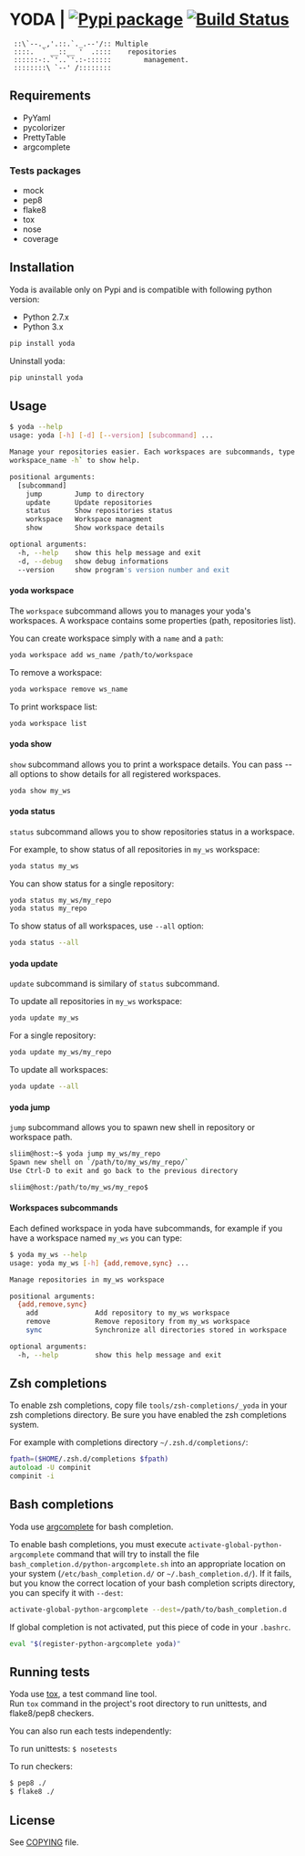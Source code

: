 # YODA | [![Pypi package](http://badge.fury.io/py/yoda.png)](http://badge.fury.io/py/yoda) [![Build Status](https://travis-ci.org/Numergy/yoda.png?branch=master)](https://travis-ci.org/Numergy/yoda)

```
 ::\`--._,'.::.`._.--'/:: Multiple
 ::::.  ` __::__ '  .::::    repositories
 ::::::-:.`'..`'.:-::::::        management.
 ::::::::\ `--' /:::::::: 
```
## Requirements

- PyYaml
- pycolorizer
- PrettyTable
- argcomplete

### Tests packages
- mock
- pep8
- flake8
- tox
- nose
- coverage

## Installation
Yoda is available only on Pypi and is compatible with following python version:
- Python 2.7.x
- Python 3.x

```bash
pip install yoda
```

Uninstall yoda:
```bash
pip uninstall yoda
```

## Usage
```bash
$ yoda --help
usage: yoda [-h] [-d] [--version] [subcommand] ...

Manage your repositories easier. Each workspaces are subcommands, type `yoda
workspace_name -h` to show help.

positional arguments:
  [subcommand]
    jump        Jump to directory
    update      Update repositories
    status      Show repositories status
    workspace   Workspace managment
    show        Show workspace details

optional arguments:
  -h, --help    show this help message and exit
  -d, --debug   show debug informations
  --version     show program's version number and exit
```

#### yoda workspace
The `workspace` subcommand allows you to manages your yoda's workspaces.
A workspace contains some properties (path, repositories list).

You can create workspace simply with a `name` and a `path`:
```bash
yoda workspace add ws_name /path/to/workspace
```

To remove a workspace:
```bash
yoda workspace remove ws_name
```

To print workspace list:
```bash
yoda workspace list
```

#### yoda show
`show` subcommand allows you to print a workspace details. You can pass --all options to show details for all registered workspaces.
```bash
yoda show my_ws
```

#### yoda status
`status` subcommand allows you to show repositories status in a workspace.

For example, to show status of all repositories in `my_ws` workspace:
```bash
yoda status my_ws
```

You can show status for a single repository:
```bash
yoda status my_ws/my_repo
yoda status my_repo
```

To show status of all workspaces, use `--all` option:
```bash
yoda status --all
```

#### yoda update
`update` subcommand is similary of `status` subcommand.

To update all repositories in `my_ws` workspace:
```bash
yoda update my_ws
```

For a single repository:
```bash
yoda update my_ws/my_repo
```

To update all workspaces:
```bash
yoda update --all
```

#### yoda jump
`jump` subcommand allows you to spawn new shell in repository or workspace path.

```bash
sliim@host:~$ yoda jump my_ws/my_repo
Spawn new shell on `/path/to/my_ws/my_repo/`
Use Ctrl-D to exit and go back to the previous directory

sliim@host:/path/to/my_ws/my_repo$
```

#### Workspaces subcommands
Each defined workspace in yoda have subcommands, for example if you have a workspace named `my_ws` you can type:
```bash
$ yoda my_ws --help
usage: yoda my_ws [-h] {add,remove,sync} ...

Manage repositories in my_ws workspace

positional arguments:
  {add,remove,sync}
    add              Add repository to my_ws workspace
    remove           Remove repository from my_ws workspace
    sync             Synchronize all directories stored in workspace

optional arguments:
  -h, --help         show this help message and exit
```

## Zsh completions
To enable zsh completions, copy file `tools/zsh-completions/_yoda` in your zsh completions directory.
Be sure you have enabled the zsh completions system.

For example with completions directory `~/.zsh.d/completions/`:
```zsh
fpath=($HOME/.zsh.d/completions $fpath)
autoload -U compinit
compinit -i
```

## Bash completions
Yoda use [argcomplete](https://github.com/kislyuk/argcomplete) for bash completion.

To enable bash completions, you must execute `activate-global-python-argcomplete` command that will try to install the file
`bash_completion.d/python-argcomplete.sh` into an appropriate location on your system
(`/etc/bash_completion.d/` or `~/.bash_completion.d/`). If it fails, but you know the correct location of your bash completion scripts directory, you can specify it with `--dest`:
```bash
activate-global-python-argcomplete --dest=/path/to/bash_completion.d
```

If global completion is not activated, put this piece of code in your `.bashrc`.

```bash
eval "$(register-python-argcomplete yoda)"
```

## Running tests
Yoda use [tox](tox.readthedocs.org), a test command line tool.  
Run `tox` command in the project's root directory to run unittests, and flake8/pep8 checkers.

You can also run each tests independently:

To run unittests:
`$ nosetests`

To run checkers:
```bash
$ pep8 ./
$ flake8 ./
```

## License
See [COPYING](https://github.com/Numergy/yoda/blob/master/COPYING) file.
